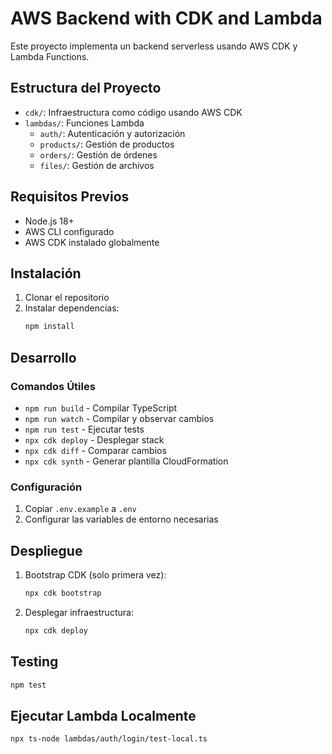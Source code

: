 # AWS Backend with CDK and Lambda

Este proyecto implementa un backend serverless usando AWS CDK y Lambda Functions.

## Estructura del Proyecto

- `cdk/`: Infraestructura como código usando AWS CDK
- `lambdas/`: Funciones Lambda
  - `auth/`: Autenticación y autorización
  - `products/`: Gestión de productos
  - `orders/`: Gestión de órdenes
  - `files/`: Gestión de archivos

## Requisitos Previos

- Node.js 18+
- AWS CLI configurado
- AWS CDK instalado globalmente

## Instalación

1. Clonar el repositorio
2. Instalar dependencias:
   ```bash
   npm install
   ```

## Desarrollo

### Comandos Útiles

- `npm run build` - Compilar TypeScript
- `npm run watch` - Compilar y observar cambios
- `npm run test` - Ejecutar tests
- `npx cdk deploy` - Desplegar stack
- `npx cdk diff` - Comparar cambios
- `npx cdk synth` - Generar plantilla CloudFormation

### Configuración

1. Copiar `.env.example` a `.env`
2. Configurar las variables de entorno necesarias

## Despliegue

1. Bootstrap CDK (solo primera vez):
   ```bash
   npx cdk bootstrap
   ```

2. Desplegar infraestructura:
   ```bash
   npx cdk deploy
   ```

## Testing

```bash
npm test
```

## Ejecutar Lambda Localmente

```bash
npx ts-node lambdas/auth/login/test-local.ts
```